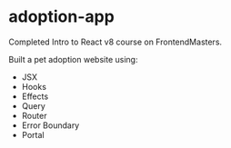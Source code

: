 # adoption-app

Completed Intro to React v8 course on FrontendMasters.

Built a pet adoption website using:
- JSX
- Hooks
- Effects
- Query
- Router
- Error Boundary
- Portal
